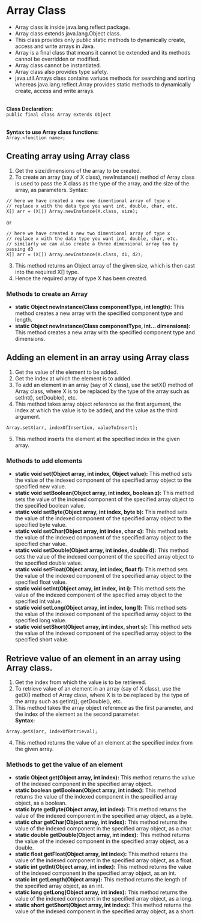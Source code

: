 # Array Class
* Array class is inside java.lang.reflect package.
* Array class extends java.lang.Object class.
* This class provides only public static methods to dynamically create, access and write arrays in Java.
* Array is a final class that means it cannot be extended and its methods cannot be overridden or modified.
* Array class cannot be instantiated.
* Array class also provides type safety.
* java.util.Arrays class contains variuos methods for searching and sorting whereas java.lang.reflect.Array provides static methods to dynamically create, access and write arrays.

<br>__Class Declaration:__<br>
`public final class Array extends Object`

<br>__Syntax to use Array class functions:__<br>
`Array.<function name>;`

## Creating array using Array class
1. Get the size/dimensions of the array to be created.
2. To create an array (say of X class), newInstance() method of Array class is used to pass the X class as the type of the array, and the size of the array, as parameters.
Syntax:
````
// here we have created a new one dimentional array of type x
// replace x with the data type you want int, double, char, etc.
X[] arr = (X[]) Array.newInstance(X.class, size);
````
or
````
// here we have created a new two dimentional array of type x
// replace x with the data type you want int, double, char, etc.
// similarly we can also create a three dimensional array too by passing d3
X[] arr = (X[]) Array.newInstance(X.class, d1, d2);
````
3. This method returns an Object array of the given size, which is then cast into the required X[] type.
4. Hence the required array of type X has been created.

### Methods to create an Array
* __static Object newInstance(Class<E> componentType, int length):__ This method creates a new array with the specified component type and length.
* __static Object newInstance(Class<E> componentType, int… dimensions):__ This method creates a new array with the specified component type and dimensions.

## Adding an element in an array using Array class
1. Get the value of the element to be added.
2. Get the index at which the element is to added.
3. To add an element in an array (say of X class), use the setX() method of Array class, where X is to be replaced by the type of the array such as setInt(), setDouble(), etc.
4. This method takes array object reference as the first argument, the index at which the value is to be added, and the value as the third argument.
````
Array.setX(arr, indexOfInsertion, valueToInsert);
````
5. This method inserts the element at the specified index in the given array.

### Methods to add elements
* __static void set(Object array, int index, Object value):__ This method sets the value of the indexed component of the specified array object to the specified new value.
* __static void setBoolean(Object array, int index, boolean z):__ This method sets the value of the indexed component of the specified array object to the specified boolean value.
* __static void setByte(Object array, int index, byte b):__ This method sets the value of the indexed component of the specified array object to the specified byte value.
* __static void setChar(Object array, int index, char c):__ This method sets the value of the indexed component of the specified array object to the specified char value.
* __static void setDouble(Object array, int index, double d):__ This method sets the value of the indexed component of the specified array object to the specified double value.
* __static void setFloat(Object array, int index, float f):__ This method sets the value of the indexed component of the specified array object to the specified float value.
* __static void setInt(Object array, int index, int i):__ This method sets the value of the indexed component of the specified array object to the specified int value.
* __static void setLong(Object array, int index, long l):__ This method sets the value of the indexed component of the specified array object to the specified long value.
* __static void setShort(Object array, int index, short s):__ This method sets the value of the indexed component of the specified array object to the specified short value.


## Retrieve value of an element in an array using Array class.
1. Get the index from which the value is to be retrieved.
2. To retrieve value of an element in an array (say of X class), use the getX() method of Array class, where X is to be replaced by the type of the array such as getInt(), getDouble(), etc.
3. This method takes the array object reference as the first parameter, and the index of the element as the second parameter.
<br>__Syntax:__
````
Array.getX(arr, indexOfRetrieval);
````
4. This method returns the value of an element at the specified index from the given array.

### Methods to get the value of an element
* __static Object get(Object array, int index):__ This method returns the value of the indexed component in the specified array object.
* __static boolean getBoolean(Object array, int index):__ This method returns the value of the indexed component in the specified array object, as a boolean.
* __static byte getByte(Object array, int index):__ This method returns the value of the indexed component in the specified array object, as a byte.
* __static char getChar(Object array, int index):__ This method returns the value of the indexed component in the specified array object, as a char.
* __static double getDouble(Object array, int index):__ This method returns the value of the indexed component in the specified array object, as a double.
* __static float getFloat(Object array, int index):__ This method returns the value of the indexed component in the specified array object, as a float.
* __static int getInt(Object array, int index):__ This method returns the value of the indexed component in the specified array object, as an int.
* __static int getLength(Object array):__ This method returns the length of the specified array object, as an int.
* __static long getLong(Object array, int index):__ This method returns the value of the indexed component in the specified array object, as a long.
* __static short getShort(Object array, int index):__ This method returns the value of the indexed component in the specified array object, as a short.
